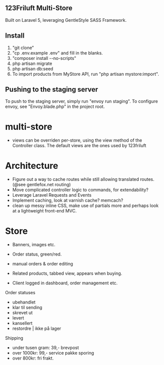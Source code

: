 ## 123Friluft Multi-Store
Built on Laravel 5, leveraging GentleStyle SASS Framework.

## Install

1. "git clone"
2. "cp .env.example .env" and fill in the blanks.
3. "composer install --no-scripts"
4. php artisan migrate
5. php artisan db:seed
8. To import products from MyStore API, run "php artisan mystore:import".


## Pushing to the staging server
To push to the staging server, simply run "envoy run staging".
To configure envoy, see "Envoy.blade.php" in the project root.


# multi-store
- views can be overriden per-store, using the view method of the Controller class. The default views are the ones used by 123friluft


# Architecture
- Figure out a way to cache routes while still allowing translated routes. (@see gentlefox.net routing)
- Move complicated controller logic to commands, for extendability?
- Leverage Laravel Requests and Events
- Implement caching, look at varnish cache? memcach?
- clean up messy inline CSS, make use of partials more and perhaps look at a lightweight front-end MVC.


# Store
- Banners, images etc.
- Order status, green/red.
- manual orders & order editing
- Related products, tabbed view, appears when buying.

- Client logged in dashboard, order management etc.


Order statuses
- ubehandlet
- klar til sending
- skrevet ut
- levert
- kansellert
- restordre | ikke på lager

Shipping
- under tusen gram: 39,- brevpost
- over 1000kr: 99,- service pakke sporing
- over 800kr: fri frakt.